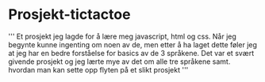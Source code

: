 # Prosjekt-tictactoe

'''
Et prosjekt jeg lagde for å lære meg javascript, html og css.
Når jeg begynte kunne ingenting om noen av de, men etter å ha laget dette føler jeg at jeg har en bedre forståelse for basics av de 3 språkene. Det var et svært givende prosjekt og jeg lærte mye av det om alle tre språkene samt. hvordan man kan sette opp flyten på et slikt prosjekt
'''
